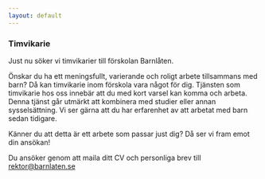 ```yaml
---
layout: default	
---
```


### Timvikarie

Just nu söker vi timvikarier till förskolan Barnlåten. 

Önskar du ha ett meningsfullt, varierande och roligt arbete tillsammans med barn? Då kan timvikarie inom förskola vara något för dig. Tjänsten som timvikarie hos oss innebär att du med kort varsel kan komma och arbeta. Denna tjänst går utmärkt att kombinera med studier eller annan sysselsättning. Vi ser gärna att du har erfarenhet av att arbetat med barn sedan tidigare. 

Känner du att detta är ett arbete som passar just dig?
Då ser vi fram emot din ansökan!

Du ansöker genom att maila ditt  CV och personliga brev till rektor@barnlaten.se
